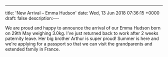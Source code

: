 ---
title: 'New Arrival – Emma Hudson'
date: Wed, 13 Jun 2018 07:36:15 +0000
draft: false
description:---

We are proud and happy to announce the arrival of our Emma Hudson born on 29th May weighing 3.0kg. I’ve just returned back to work after 2 weeks paternity leave. Her big brother Arthur is super proud! Summer is here and we're applying for a passport so that we can visit the grandparents and extended family in France.